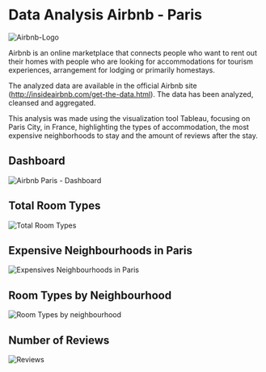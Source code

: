 # Data Analysis Airbnb - Paris

![Airbnb-Logo](https://user-images.githubusercontent.com/64870434/91869743-9e8e0a80-ec4c-11ea-8577-a3732d4e3a40.png)

Airbnb is an online marketplace that connects people who want to rent out their homes with people who are looking for accommodations for tourism experiences, arrangement for lodging or primarily homestays.

The analyzed data are available in the official Airbnb site (http://insideairbnb.com/get-the-data.html). The data has been analyzed, cleansed and aggregated. 

This analysis was made using the visualization tool Tableau, focusing on Paris City, in France, highlighting the types of accommodation, the most expensive neighborhoods to stay and the amount of reviews after the stay.


## Dashboard ##


![Airbnb Paris - Dashboard](https://user-images.githubusercontent.com/64870434/91870684-69ce8300-ec4d-11ea-93ee-d46ab9344753.jpg)


## Total Room Types ##

![Total Room Types](https://user-images.githubusercontent.com/64870434/91870016-e6ad2d00-ec4c-11ea-984a-bc5708e94b64.jpg)


## Expensive Neighbourhoods in Paris ##

![Expensives Neighbourhoods in Paris](https://user-images.githubusercontent.com/64870434/91869804-aea5ea00-ec4c-11ea-85d6-8fc161238aa0.jpg)


## Room Types by Neighbourhood ##

![Room Types by neighbourhood](https://user-images.githubusercontent.com/64870434/91869859-c0878d00-ec4c-11ea-85c2-b9bbbe500ba0.jpg)

## Number of Reviews ##

![Reviews](https://user-images.githubusercontent.com/64870434/91870408-54f1ef80-ec4d-11ea-8359-879bc6f97309.jpg)
